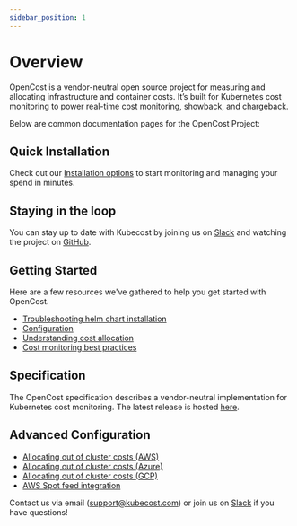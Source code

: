 ```yaml
---
sidebar_position: 1
---
```


# Overview

OpenCost is a vendor-neutral open source project for measuring and allocating infrastructure and container costs. It’s built for Kubernetes cost monitoring to power real-time cost monitoring, showback, and chargeback.

Below are common documentation pages for the OpenCost Project:

## Quick Installation

Check out our [Installation options](install) to start monitoring and managing your spend in minutes.

## Staying in the loop

You can stay up to date with Kubecost by joining us on [Slack](https://join.slack.com/t/kubecost/shared_invite/enQtNTA2MjQ1NDUyODE5LWFjYzIzNWE4MDkzMmUyZGU4NjkwMzMyMjIyM2E0NGNmYjExZjBiNjk1YzY5ZDI0ZTNhZDg4NjlkMGRkYzFlZTU) and watching the project on [GitHub](https://github.com/kubecost/opencost).

## Getting Started

Here are a few resources we've gathered to help you get started with OpenCost.

- [Troubleshooting helm chart installation](https://github.com/kubecost/docs/blob/main/troubleshoot-install.md)
- [Configuration](https://github.com/kubecost/docs/blob/main/getting-started.md)
- [Understanding cost allocation](https://github.com/kubecost/docs/blob/main/cost-allocation.md)
- [Cost monitoring best practices](http://blog.kubecost.com/blog/cost-monitoring/)

## Specification

The OpenCost specification describes a vendor-neutral implementation for Kubernetes cost monitoring. The latest release is hosted [here](https://drive.google.com/drive/folders/196Dq_GHOGeva5ojwF2jd3L21ab-Y7wp5).

## Advanced Configuration

- [Allocating out of cluster costs (AWS)](https://github.com/kubecost/docs/blob/main/aws-out-of-cluster.md)
- [Allocating out of cluster costs (Azure)](https://github.com/kubecost/docs/blob/main/azure-out-of-cluster.md)
- [Allocating out of cluster costs (GCP)](https://github.com/kubecost/docs/blob/main/gcp-out-of-cluster.md)
- [AWS Spot feed integration](https://github.com/kubecost/docs/blob/main/getting-started.md#spot-nodes)

Contact us via email (<support@kubecost.com>) or join us on [Slack](https://join.slack.com/t/kubecost/shared_invite/enQtNTA2MjQ1NDUyODE5LWFjYzIzNWE4MDkzMmUyZGU4NjkwMzMyMjIyM2E0NGNmYjExZjBiNjk1YzY5ZDI0ZTNhZDg4NjlkMGRkYzFlZTU) if you have questions!
